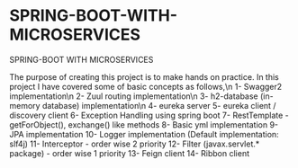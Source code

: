 # SPRING-BOOT-WITH-MICROSERVICES
SPRING-BOOT WITH MICROSERVICES

The purpose of creating this project is to make hands on practice. In this project I have covered some of basic concepts as follows,\n
1- Swagger2 implementation\n
2- Zuul routing implementation\n
3- h2-database (in-memory database) implementation\n
4- eureka server
5- eureka client / discovery client
6- Exception Handling using spring boot
7- RestTemplate - getForObject(), exchange() like methods
8- Basic yml implementation
9- JPA implementation
10- Logger implementation (Default implementation: slf4j)
11- Interceptor - order wise 2 priority
12- Filter (javax.servlet.* package) - order wise 1 priority
13- Feign client
14- Ribbon client
